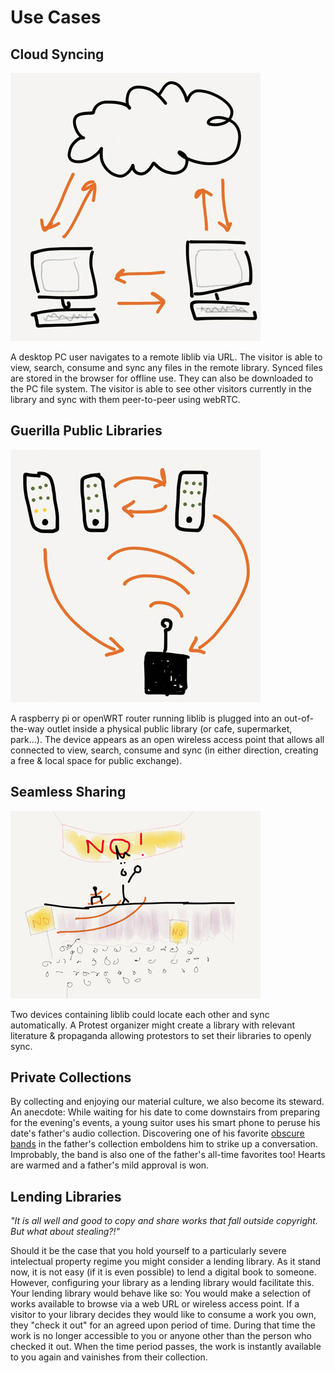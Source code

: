 # Use Cases

## Cloud Syncing

![cloud-sync](assets/cloud-sync.jpg "Cloud Sync")

A desktop PC user navigates to a remote liblib via URL.  The visitor is able to view, search, consume and sync any files in the remote library.  Synced files are stored in the browser for offline use. They can also be downloaded to the PC file system.  The visitor is able to see other visitors currently in the library and sync with them peer-to-peer using webRTC.

## Guerilla Public Libraries

![public-library](assets/public-library.jpg "Guerilla Public Library")

A raspberry pi or openWRT router running liblib is plugged into an out-of-the-way outlet inside a physical public library (or cafe, supermarket, park...).  The device appears as an open wireless access point that allows all connected to view, search, consume and sync (in either direction, creating a free & local space for public exchange).

## Seamless Sharing

![protest](assets/protest.jpg "Seamless Sharing")

Two devices containing liblib could locate each other and sync automatically.  A Protest organizer might create a library with relevant literature & propaganda allowing protestors to set their libraries to openly sync.

## Private Collections

By collecting and enjoying our material culture, we also become its steward. An anecdote: While waiting for his date to come downstairs from preparing for the evening's events, a young suitor uses his smart phone to peruse his date's father's audio collection.  Discovering one of his favorite [obscure bands](http://open.spotify.com/artist/5awyxT5dfxGoIIG6zuvxLv) in the father's collection emboldens him to strike up a conversation.  Improbably, the band is also one of the father's all-time favorites too!  Hearts are warmed and a father's mild approval is won.

## Lending Libraries

_"It is all well and good to copy and share works that fall outside copyright. But what about stealing?!"_

Should it be the case that you hold yourself to a particularly severe intelectual property regime you might consider a lending library.  As it stand now, it is not easy (if it is even possible) to lend a digital book to someone.  However, configuring your library as a lending library would facilitate this.  Your lending library would behave like so:  You would make a selection of works available to browse via a web URL or wireless access point.  If a visitor to your library decides they would like to consume a work you own, they "check it out" for an agreed upon period of time. During that time the work is no longer accessible to you or anyone other than the person who checked it out.  When the time period passes, the work is instantly available to you again and vainishes from their collection.

